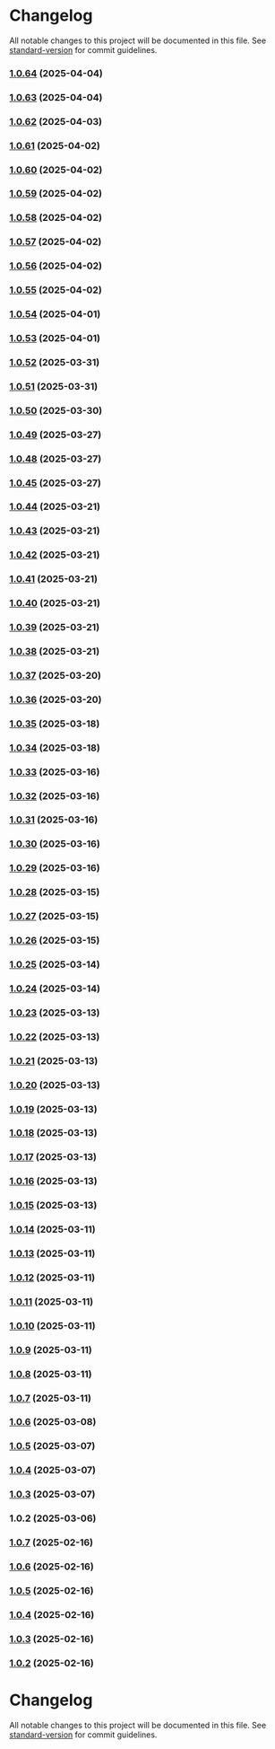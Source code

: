 # Changelog

All notable changes to this project will be documented in this file. See [standard-version](https://github.com/conventional-changelog/standard-version) for commit guidelines.

### [1.0.64](https://github.com/dmeikle/node-caching/compare/v1.0.63...v1.0.64) (2025-04-04)

### [1.0.63](https://github.com/dmeikle/node-caching/compare/v1.0.62...v1.0.63) (2025-04-04)

### [1.0.62](https://github.com/dmeikle/node-caching/compare/v1.0.61...v1.0.62) (2025-04-03)

### [1.0.61](https://github.com/dmeikle/node-caching/compare/v1.0.60...v1.0.61) (2025-04-02)

### [1.0.60](https://github.com/dmeikle/node-caching/compare/v1.0.59...v1.0.60) (2025-04-02)

### [1.0.59](https://github.com/dmeikle/node-caching/compare/v1.0.58...v1.0.59) (2025-04-02)

### [1.0.58](https://github.com/dmeikle/node-caching/compare/v1.0.57...v1.0.58) (2025-04-02)

### [1.0.57](https://github.com/dmeikle/node-caching/compare/v1.0.56...v1.0.57) (2025-04-02)

### [1.0.56](https://github.com/dmeikle/node-caching/compare/v1.0.55...v1.0.56) (2025-04-02)

### [1.0.55](https://github.com/dmeikle/node-caching/compare/v1.0.54...v1.0.55) (2025-04-02)

### [1.0.54](https://github.com/dmeikle/node-caching/compare/v1.0.53...v1.0.54) (2025-04-01)

### [1.0.53](https://github.com/dmeikle/node-caching/compare/v1.0.52...v1.0.53) (2025-04-01)

### [1.0.52](https://github.com/dmeikle/node-caching/compare/v1.0.51...v1.0.52) (2025-03-31)

### [1.0.51](https://github.com/dmeikle/node-caching/compare/v1.0.50...v1.0.51) (2025-03-31)

### [1.0.50](https://github.com/dmeikle/node-caching/compare/v1.0.49...v1.0.50) (2025-03-30)

### [1.0.49](https://github.com/dmeikle/node-caching/compare/v1.0.48...v1.0.49) (2025-03-27)

### [1.0.48](https://github.com/dmeikle/node-caching/compare/v1.0.45...v1.0.48) (2025-03-27)

### [1.0.45](https://github.com/dmeikle/node-caching/compare/v1.0.44...v1.0.45) (2025-03-27)

### [1.0.44](https://github.com/dmeikle/node-caching/compare/v1.0.43...v1.0.44) (2025-03-21)

### [1.0.43](https://github.com/dmeikle/node-caching/compare/v1.0.42...v1.0.43) (2025-03-21)

### [1.0.42](https://github.com/dmeikle/node-caching/compare/v1.0.41...v1.0.42) (2025-03-21)

### [1.0.41](https://github.com/dmeikle/node-caching/compare/v1.0.40...v1.0.41) (2025-03-21)

### [1.0.40](https://github.com/dmeikle/node-caching/compare/v1.0.39...v1.0.40) (2025-03-21)

### [1.0.39](https://github.com/dmeikle/node-caching/compare/v1.0.38...v1.0.39) (2025-03-21)

### [1.0.38](https://github.com/dmeikle/node-caching/compare/v1.0.37...v1.0.38) (2025-03-21)

### [1.0.37](https://github.com/dmeikle/node-caching/compare/v1.0.36...v1.0.37) (2025-03-20)

### [1.0.36](https://github.com/dmeikle/node-caching/compare/v1.0.35...v1.0.36) (2025-03-20)

### [1.0.35](https://github.com/dmeikle/node-caching/compare/v1.0.34...v1.0.35) (2025-03-18)

### [1.0.34](https://github.com/dmeikle/node-caching/compare/v1.0.33...v1.0.34) (2025-03-18)

### [1.0.33](https://github.com/dmeikle/node-caching/compare/v1.0.32...v1.0.33) (2025-03-16)

### [1.0.32](https://github.com/dmeikle/node-caching/compare/v1.0.31...v1.0.32) (2025-03-16)

### [1.0.31](https://github.com/dmeikle/node-caching/compare/v1.0.30...v1.0.31) (2025-03-16)

### [1.0.30](https://github.com/dmeikle/node-caching/compare/v1.0.29...v1.0.30) (2025-03-16)

### [1.0.29](https://github.com/dmeikle/node-caching/compare/v1.0.28...v1.0.29) (2025-03-16)

### [1.0.28](https://github.com/dmeikle/node-caching/compare/v1.0.27...v1.0.28) (2025-03-15)

### [1.0.27](https://github.com/dmeikle/node-caching/compare/v1.0.26...v1.0.27) (2025-03-15)

### [1.0.26](https://github.com/dmeikle/node-caching/compare/v1.0.25...v1.0.26) (2025-03-15)

### [1.0.25](https://github.com/dmeikle/node-caching/compare/v1.0.24...v1.0.25) (2025-03-14)

### [1.0.24](https://github.com/dmeikle/node-caching/compare/v1.0.23...v1.0.24) (2025-03-14)

### [1.0.23](https://github.com/dmeikle/node-caching/compare/v1.0.22...v1.0.23) (2025-03-13)

### [1.0.22](https://github.com/dmeikle/node-caching/compare/v1.0.21...v1.0.22) (2025-03-13)

### [1.0.21](https://github.com/dmeikle/node-caching/compare/v1.0.20...v1.0.21) (2025-03-13)

### [1.0.20](https://github.com/dmeikle/node-caching/compare/v1.0.19...v1.0.20) (2025-03-13)

### [1.0.19](https://github.com/dmeikle/node-caching/compare/v1.0.18...v1.0.19) (2025-03-13)

### [1.0.18](https://github.com/dmeikle/node-caching/compare/v1.0.17...v1.0.18) (2025-03-13)

### [1.0.17](https://github.com/dmeikle/node-caching/compare/v1.0.16...v1.0.17) (2025-03-13)

### [1.0.16](https://github.com/dmeikle/node-caching/compare/v1.0.15...v1.0.16) (2025-03-13)

### [1.0.15](https://github.com/dmeikle/node-caching/compare/v1.0.14...v1.0.15) (2025-03-13)

### [1.0.14](https://github.com/dmeikle/node-caching/compare/v1.0.13...v1.0.14) (2025-03-11)

### [1.0.13](https://github.com/dmeikle/node-caching/compare/v1.0.12...v1.0.13) (2025-03-11)

### [1.0.12](https://github.com/dmeikle/node-caching/compare/v1.0.11...v1.0.12) (2025-03-11)

### [1.0.11](https://github.com/dmeikle/node-caching/compare/v1.0.10...v1.0.11) (2025-03-11)

### [1.0.10](https://github.com/dmeikle/node-caching/compare/v1.0.9...v1.0.10) (2025-03-11)

### [1.0.9](https://github.com/dmeikle/node-caching/compare/v1.0.8...v1.0.9) (2025-03-11)

### [1.0.8](https://github.com/dmeikle/node-caching/compare/v1.0.7...v1.0.8) (2025-03-11)

### [1.0.7](https://github.com/dmeikle/node-caching/compare/v1.0.6...v1.0.7) (2025-03-11)

### [1.0.6](https://github.com/dmeikle/node-caching/compare/v1.0.5...v1.0.6) (2025-03-08)

### [1.0.5](https://github.com/dmeikle/node-caching/compare/v1.0.4...v1.0.5) (2025-03-07)

### [1.0.4](https://github.com/dmeikle/node-caching/compare/v1.0.3...v1.0.4) (2025-03-07)

### [1.0.3](https://github.com/dmeikle/node-caching/compare/v1.0.2...v1.0.3) (2025-03-07)

### 1.0.2 (2025-03-06)

### [1.0.7](https://github.com/dmeikle/node-caching/compare/v1.0.6...v1.0.7) (2025-02-16)

### [1.0.6](https://github.com/dmeikle/node-caching/compare/v1.0.5...v1.0.6) (2025-02-16)

### [1.0.5](https://github.com/dmeikle/node-caching/compare/v1.0.4...v1.0.5) (2025-02-16)

### [1.0.4](https://github.com/dmeikle/node-caching/compare/v1.0.3...v1.0.4) (2025-02-16)

### [1.0.3](https://github.com/dmeikle/node-caching/compare/v1.0.2...v1.0.3) (2025-02-16)

### [1.0.2](https://github.com/dmeikle/node-caching/compare/v1.0.34...v1.0.2) (2025-02-16)

# Changelog

All notable changes to this project will be documented in this file. See [standard-version](https://github.com/conventional-changelog/standard-version) for commit guidelines.
